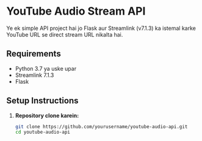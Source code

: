 # YouTube Audio Stream API

Ye ek simple API project hai jo Flask aur Streamlink (v7.1.3) ka istemal karke YouTube URL se direct stream URL nikalta hai.

## Requirements

- Python 3.7 ya uske upar
- Streamlink 7.1.3
- Flask

## Setup Instructions

1. **Repository clone karein:**
   ```bash
   git clone https://github.com/yourusername/youtube-audio-api.git
   cd youtube-audio-api
